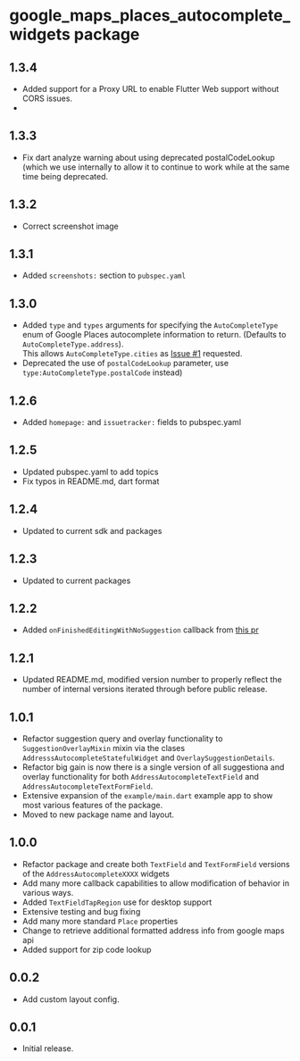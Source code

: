 # google_maps_places_autocomplete_widgets package

## 1.3.4
* Added support for a Proxy URL to enable Flutter Web support without CORS issues.
* 
## 1.3.3

* Fix dart analyze warning about using deprecated postalCodeLookup (which we use internally to allow it to continue to work
  while at the same time being deprecated.

## 1.3.2

* Correct screenshot image

## 1.3.1

* Added `screenshots:` section to `pubspec.yaml`

## 1.3.0

* Added `type` and `types` arguments for specifying the `AutoCompleteType` enum of Google Places autocomplete information to
  return.  (Defaults to `AutoCompleteType.address`).  
  This allows `AutoCompleteType.cities` as [Issue #1](https://github.com/timmaffett/google_maps_places_autocomplete_widgets/issues/1) requested.
* Deprecated the use of `postalCodeLookup` parameter, use `type:AutoCompleteType.postalCode` instead)

## 1.2.6

* Added `homepage:` and `issuetracker:` fields to pubspec.yaml

## 1.2.5

* Updated pubspec.yaml to add topics
* Fix typos in README.md, dart format

## 1.2.4

* Updated to current sdk and packages

## 1.2.3

* Updated to current packages

## 1.2.2

* Added `onFinishedEditingWithNoSuggestion` callback from [this pr](https://github.com/leandro-zanardi/maps_places_autocomplete/pull/6)

## 1.2.1

* Updated README.md, modified version number to properly reflect the number of internal versions
  iterated through before public release.

## 1.0.1

* Refactor suggestion query and overlay functionality to `SuggestionOverlayMixin`
  mixin via the clases `AddresssAutocompleteStatefulWidget` and
  `OverlaySuggestionDetails`.
* Refactor big gain is now there is a single version of all suggestiona and overlay
  functionality for both `AddressAutocompleteTextField` and
  `AddressAutocompleteTextFormField`.
* Extensive expansion of the `example/main.dart` example app to show most various
  features of the package.
* Moved to new package name and layout.

## 1.0.0

* Refactor package and create both `TextField` and `TextFormField` versions of the
  `AddressAutocompleteXXXX` widgets
* Add many more callback capabilities to allow modification of behavior in various
  ways.
* Added `TextFieldTapRegion` use for desktop support
* Extensive testing and bug fixing
* Add many more standard `Place` properties
* Change to retrieve additional formatted address info from google maps api
* Added support for zip code lookup

## 0.0.2

* Add custom layout config.

## 0.0.1

* Initial release.
